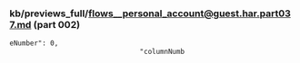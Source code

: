 ### kb/previews_full/flows__personal_account@guest.har.part037.md (part 002)

```md
eNumber": 0,
                                "columnNumb
```

```
